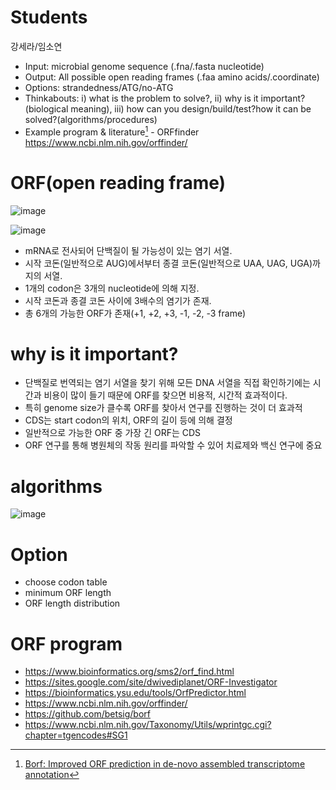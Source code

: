 # Students
강세라/임소연

 * Input: microbial genome sequence (.fna/.fasta nucleotide)
 * Output: All possible open reading frames (.faa amino acids/.coordinate)
 * Options: strandedness/ATG/no-ATG
 * Thinkabouts: i) what is the problem to solve?, ii) why is it important? (biological meaning), iii) how can you design/build/test?how it can be solved?(algorithms/procedures)
 * Example program & literature[^1] - ORFfinder https://www.ncbi.nlm.nih.gov/orffinder/
[^1]: [Borf: Improved ORF prediction in de-novo assembled transcriptome annotation](https://www.biorxiv.org/content/10.1101/2021.04.12.439551v1.full)

# ORF(open reading frame)
![image](https://user-images.githubusercontent.com/91528102/144167591-4ffec221-4c0b-4845-af9e-bc25bf4e99fa.png)

![image](https://user-images.githubusercontent.com/91528102/142041888-94b1cc0d-f2f7-474a-a9c5-0669918e0ce6.png)

 - mRNA로 전사되어 단백질이 될 가능성이 있는 염기 서열.
 - 시작 코돈(일반적으로 AUG)에서부터 종결 코돈(일반적으로 UAA, UAG, UGA)까지의 서열.
 - 1개의 codon은 3개의 nucleotide에 의해 지정.
 - 시작 코돈과 종결 코돈 사이에 3배수의 염기가 존재.
 - 총 6개의 가능한 ORF가 존재(+1, +2, +3, -1, -2, -3 frame)

# why is it important?
 - 단백질로 번역되는 염기 서열을 찾기 위해 모든 DNA 서열을 직접 확인하기에는 시간과 비용이 많이 들기 때문에 ORF를 찾으면 비용적, 시간적 효과적이다.
 - 특히 genome size가 클수록 ORF를 찾아서 연구를 진행하는 것이 더 효과적
 - CDS는 start codon의 위치, ORF의 길이 등에 의해 결정
 - 일반적으로 가능한 ORF 중 가장 긴 ORF는 CDS
 - ORF 연구를 통해 병원체의 작동 원리를 파악할 수 있어 치료제와 백신 연구에 중요
 
# algorithms
![image](https://user-images.githubusercontent.com/91528102/146112346-113b2c40-063a-44c2-b2e5-531f4e68ccdf.png)

# Option
 - choose codon table
 - minimum ORF length
 - ORF length distribution

# ORF program
 
 - https://www.bioinformatics.org/sms2/orf_find.html
 - https://sites.google.com/site/dwivediplanet/ORF-Investigator
 - https://bioinformatics.ysu.edu/tools/OrfPredictor.html
 - https://www.ncbi.nlm.nih.gov/orffinder/
 - https://github.com/betsig/borf
 - https://www.ncbi.nlm.nih.gov/Taxonomy/Utils/wprintgc.cgi?chapter=tgencodes#SG1
